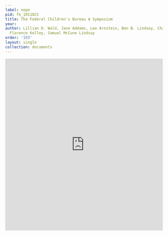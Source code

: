 ```yaml
---
label: nope
pid: fk_1011821
title: The Federal Children's Bureau A Symposium
year:
author: Lillian D. Wald, Jane Addams, Leo Arnstein, Ben B. Lindsey, Charles R. Henderson,
  Florence Kelley, Samuel McCune Lindsay
order: '153'
layout: single
collection: documents
---
```

<iframe src="https://northwestern.app.box.com/embed/s/rkeiqn2fbaai41ucbh3icijxx26x62w2?sortColumn=date&view=list" width="100%" height="550" frameborder="0" allowfullscreen webkitallowfullscreen msallowfullscreen></iframe>
